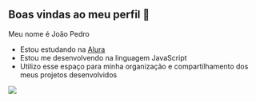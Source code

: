 ## Boas vindas ao meu perfil 💙

Meu nome é João Pedro

- Estou estudando na [Alura](https://www.alura.com.br)
- Estou me desenvolvendo na linguagem JavaScript
- Utilizo esse espaço para minha organização e compartilhamento dos meus projetos desenvolvidos

![](https://media1.tenor.com/m/opEBWw0uddoAAAAC/umm.gif)
